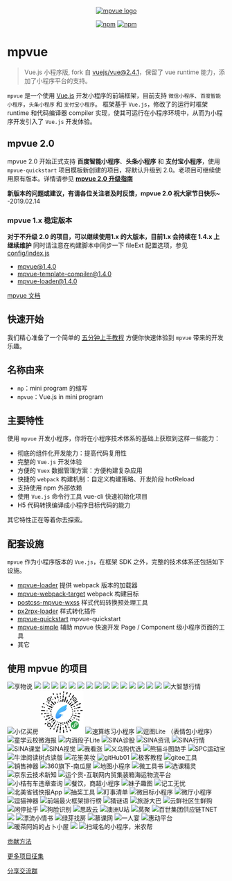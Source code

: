 <p align="center"><a href="http://mpvue.com" target="_blank" rel="noopener noreferrer"><img width="100" src="http://mpvue.com/assets/logo.png" alt="mpvue logo"></a></p>
<p align="center">
   <a href="https://www.npmjs.com/package/mpvue"><img src="https://img.shields.io/npm/v/mpvue.svg?style=flat" alt="npm"></a>
   <a href="https://www.npmjs.com/package/mpvue"><img src="https://img.shields.io/npm/dm/mpvue.svg?style=flat" alt="npm"></a>
 </p>

# mpvue
> Vue.js 小程序版, fork 自 [vuejs/vue@2.4.1](https://github.com/vuejs/vue)，保留了 vue runtime 能力，添加了小程序平台的支持。


`mpvue` 是一个使用 [Vue.js](https://vuejs.org) 开发小程序的前端框架，目前支持 `微信小程序`、`百度智能小程序`，`头条小程序` 和 `支付宝小程序`。 框架基于 `Vue.js`，修改了的运行时框架 runtime 和代码编译器 compiler 实现，使其可运行在小程序环境中，从而为小程序开发引入了 `Vue.js` 开发体验。

## mpvue 2.0

mpvue 2.0 开始正式支持 **百度智能小程序**、**头条小程序** 和 **支付宝小程序**，使用 `mpvue-quickstart` 项目模板新创建的项目，将默认升级到 2.0。老项目可继续使用原有版本。详情请参见 [**mpvue 2.0 升级指南**](https://github.com/Meituan-Dianping/mpvue/releases/tag/2.0.0)

**新版本的问题或建议，有请各位关注者及时反馈，mpvue 2.0 祝大家节日快乐~** -2019.02.14

### mpvue 1.x 稳定版本
**对于不升级 2.0 的项目，可以继续使用1.x 的大版本，目前1.x 会持续在 1.4.x 上继续维护** 同时请注意在构建脚本中同步一下 fileExt 配置选项，参见 [config/index.js](https://github.com/mpvue/mpvue-quickstart/blob/master/template/config/index.js#L50)

- mpvue@1.4.0
- mpvue-template-compiler@1.4.0
- mpvue-loader@1.4.0

[mpvue 文档](http://mpvue.com)

## 快速开始

我们精心准备了一个简单的 [五分钟上手教程](http://mpvue.com/mpvue/quickstart) 方便你快速体验到 `mpvue` 带来的开发乐趣。

## 名称由来
- `mp`：mini program 的缩写
- `mpvue`：Vue.js in mini program

## 主要特性
使用 `mpvue` 开发小程序，你将在小程序技术体系的基础上获取到这样一些能力：

- 彻底的组件化开发能力：提高代码复用性
- 完整的 `Vue.js` 开发体验
- 方便的 `Vuex` 数据管理方案：方便构建复杂应用
- 快捷的 `webpack` 构建机制：自定义构建策略、开发阶段 hotReload
- 支持使用 npm 外部依赖
- 使用 `Vue.js` 命令行工具 vue-cli 快速初始化项目
- H5 代码转换编译成小程序目标代码的能力

其它特性正在等着你去探索。


## 配套设施
`mpvue` 作为小程序版本的 `Vue.js`，在框架 SDK 之外，完整的技术体系还包括如下设施。

- [mpvue-loader](http://mpvue.com/build/mpvue-loader) 提供 webpack 版本的加载器
- [mpvue-webpack-target](http://mpvue.com/build/mpvue-webpack-target) webpack 构建目标
- [postcss-mpvue-wxss](http://mpvue.com/build/postcss-mpvue-wxss) 样式代码转换预处理工具
- [px2rpx-loader](http://mpvue.com/build/px2rpx-loader) 样式转化插件
- [mpvue-quickstart](http://mpvue.com/mpvue/quickstart) mpvue-quickstart
- [mpvue-simple](http://mpvue.com/mpvue/simple) 辅助 mpvue 快速开发 Page / Component 级小程序页面的工具
- 其它

## 使用 mpvue 的项目

<div>
    <img src="https://user-images.githubusercontent.com/1715463/42300198-c79e41ac-8041-11e8-9bf4-569901bc8c5d.jpeg" width="100" title="享物说"/>
    <img src="https://user-images.githubusercontent.com/13334618/38455900-d608df44-3ab0-11e8-94db-a5b7ac782612.jpg" width="100" />
    <img src="https://camo.githubusercontent.com/d0fe641cc98e6dcdff3b3e28f3f46ed47a3b5777/68747470733a2f2f7773312e73696e61696d672e636e2f6c617267652f36313134353733386c7931667139723334316a33356a323037363037363735392e6a7067" width="100" />
    <img src="https://user-images.githubusercontent.com/26051070/39106618-75ed54b4-46ef-11e8-834d-faf2629c218b.jpg" width="100" />
    <img src="https://user-images.githubusercontent.com/12172868/39176660-e973d0de-47df-11e8-88c2-fbd36b14caed.jpg" width="100" />
    <img src="https://user-images.githubusercontent.com/8087694/39505682-93727596-4e06-11e8-8978-6075d6b03742.jpg" width="100" />
    <img src="https://user-images.githubusercontent.com/16408246/40176958-ac78023a-5a0f-11e8-85bf-0ff56426f202.jpg" width="100" />
    <img src="https://user-images.githubusercontent.com/7871813/39956784-b3b978c0-5619-11e8-9bc4-658c8f2907e6.png" width="100" />
    <img src="https://user-images.githubusercontent.com/8219610/40181466-b8e1f204-5a1b-11e8-9c39-545226b354b6.jpg" width="100" />
    <img src="https://user-images.githubusercontent.com/8426097/40212791-72744312-5a84-11e8-819d-654057def4a2.jpg" width="100" />
    <img src="https://user-images.githubusercontent.com/22385741/40222981-fd28501e-5ab3-11e8-8558-79447270e118.png" width="100" />
    <img src="https://user-images.githubusercontent.com/28003460/40229157-017bcc24-5ac6-11e8-921a-f424a70724dd.jpg" width="100" />
    <img src="https://user-images.githubusercontent.com/20151096/40263981-a4072682-5b4d-11e8-95aa-292da6ee9228.png" width="100" />
    <img src="https://user-images.githubusercontent.com/652171/40602836-a064ab44-628c-11e8-962c-c5c75455c1c8.jpg" width="100" />
    <img src="https://camo.githubusercontent.com/735d3be145d2632dd010b5fe6e047bc1f5d1b56d/68747470733a2f2f692e6c6f6c692e6e65742f323031382f30362f30342f356231346536616634633537322e6a7067" width="100" />
    <img src="https://user-images.githubusercontent.com/5120505/41412484-ba85a04e-7012-11e8-9833-3ed4762073ea.png" width="100" />
    <img src="https://user-images.githubusercontent.com/2733269/41572435-5a1700d6-73aa-11e8-84fa-6ab95f8276fa.jpg" width="100" title="大智慧行情"/>
    <img src="https://user-images.githubusercontent.com/16707486/41587965-0b984daa-73e3-11e8-8fee-c3a516733262.jpg" width="100" title="小亿买房"/>
    <img src="https://github.com/Hzy0913/hanlibrary/raw/master/xcx.jpg" width="100" title="小程序日历组件"/>
    <img src="https://user-images.githubusercontent.com/18204304/41755130-3edd141c-7608-11e8-9e20-596fd0c30262.jpg" width="100" title="速算练习小程序"/>
    <img src="https://user-images.githubusercontent.com/26002161/41972348-3798cbca-7a44-11e8-82ec-0dfd1c16c946.jpg" width="100" title="逗图Lite （表情包小程序）"/>
    <img src="https://user-images.githubusercontent.com/14872348/42489167-29c4cae2-843c-11e8-8b28-b704907497a3.jpg" width="100" title="童学云校微海报"/>
    <img src="https://user-images.githubusercontent.com/1220971/42721673-3bbd3080-8771-11e8-91dd-73622d9115cd.jpg" width="100" title="内涵段子Lite"/>
    <img src="https://user-images.githubusercontent.com/2350193/42740747-00714598-88de-11e8-817d-3b91ca33003c.jpg" width="100" title="SINA诊股"/>
    <img src="https://user-images.githubusercontent.com/2350193/42740748-00a6e2fc-88de-11e8-8642-2d73709fdb26.jpg" width="100" title="SINA资讯"/>
    <img src="https://user-images.githubusercontent.com/2350193/42740749-00e0808e-88de-11e8-90a0-09f412f54e86.jpg" width="100" title="SINA行情"/>
    <img src="https://user-images.githubusercontent.com/2350193/42801721-1fb5cabe-89d3-11e8-986b-a7e2a8b6f330.jpg" width="100" title="SINA课堂"/>
    <img src="https://user-images.githubusercontent.com/2350193/42871520-21c125e4-8aad-11e8-8b8c-5ff98698069f.jpg" width="100" title="SINA视觉"/>
    <img src="https://user-images.githubusercontent.com/2350193/42740746-00379c4e-88de-11e8-8958-c4c75d90ac36.jpg" width="100" title="我看涨"/>
    <img src="https://user-images.githubusercontent.com/6629280/42795085-e5fae9f8-89b4-11e8-9514-7764428be788.jpg" width="100" title="义乌购优选"/>
    <img src="https://camo.githubusercontent.com/9103a160806c94ed0e5787ee3b197159b3ba9f80/687474703a2f2f792e70686f746f2e71712e636f6d2f696d673f733d6a4456653262784862266c3d792e6a7067" width="100" title="熊猫斗图助手"/>
    <img src="https://user-images.githubusercontent.com/5915245/42990083-437e3072-8c34-11e8-8f6a-69ea58522be8.jpg" width="100" title="SPC运动宝"/>
    <img src="https://user-images.githubusercontent.com/5443058/42999490-9022a4dc-8c50-11e8-9e90-96bbc1bbbc8e.jpg" width="100" title="牛津阅读树点读版"/>
    <img src="https://camo.githubusercontent.com/c47426c0e0ad542f6399de4129682fed1f2b475c/68747470733a2f2f73312e617831782e636f6d2f323031382f30372f32312f50386f7368442e6a7067" width="100" title="花笙美妆"/>
    <img src="https://camo.githubusercontent.com/64ce4dd31ab2edc9f3a2f6f7dc943bd1dfaefa21/687474703a2f2f7063397034717362322e626b742e636c6f7564646e2e636f6d2f77782d6769746875622e6a7067" width="100" title="gitHub01"/>
    <img src="https://user-images.githubusercontent.com/15187909/43053228-29e08738-8e5e-11e8-8f91-377a28dcf771.jpg" width="100" title="极客教程"/>
    <img src="https://user-images.githubusercontent.com/7599915/43298816-425635f4-918a-11e8-9f0f-380dca9401dd.jpg" width="100" title="gitee工具"/>
    <img src="https://camo.githubusercontent.com/25a919d9549feb0b713ad86472c09e9c3f46aa83/687474703a2f2f696d616765732e70616e64616f6d656e672e636f6d2f32346665333339666662333936636662656238633136306435336261313539342e6a7067" width="100" title="销售神器"/>
    <img src="https://user-images.githubusercontent.com/17445000/43376242-3715ce48-93ec-11e8-90be-a59fe9788a98.jpg" width="100" title="360旗下-南瓜屋"/>
    <img src="https://user-images.githubusercontent.com/25244009/43445236-76c224be-94d8-11e8-9901-1ff399db7b70.jpg" width="100" title="地图小程序"/>
    <img src="https://user-images.githubusercontent.com/1448308/43559485-cbd41390-9640-11e8-848e-69b662be8da7.jpg" width="100" title="微工具书"/>
    <img src="https://user-images.githubusercontent.com/19870533/43562575-eed086f8-964f-11e8-8c39-20e604fd84fa.jpg" width="100" title="选课精灵"/>
    <img src="https://user-images.githubusercontent.com/13146991/43621850-f1df6730-970b-11e8-9d07-4db4f2c4c52f.png" width="100" title="京东云技术新知"/>
    <img src="https://user-images.githubusercontent.com/1627874/43621865-0df3a314-970c-11e8-8f1b-30cfdf6a9a47.jpg" width="100" title="运个货-互联网内贸集装箱海运物流平台"/>
    <img src="https://user-images.githubusercontent.com/4090027/44255554-0e352680-a239-11e8-96fe-8316a1fb22f8.jpg" width="100" title="小桔有车违章查询"/>
    <img src="https://user-images.githubusercontent.com/26808622/44326326-e1c61800-a48d-11e8-958f-d50ef7f45d62.png" width="100" title="餐饮，商超小程序"/>
    <img src="https://camo.githubusercontent.com/6f1b397785cd88ec260509e2768f10604b5711b9/687474703a2f2f7777772e77636c696d622e736974652f63646e2f7863782e6a7065673f763d31" width="100" title="妹子趣图"/>
    <img src="https://user-images.githubusercontent.com/12904977/44563258-02dd8000-a790-11e8-961d-fb50c4f27ba1.png" width="100" title="记工无忧"/>
    <img src="https://user-images.githubusercontent.com/22048131/44619692-5994a800-a8bd-11e8-98f0-b2337ef49b35.png" width="100" title="北美省钱快报App"/>
    <img src="https://user-images.githubusercontent.com/3882370/45558053-8bbc7880-b871-11e8-9b03-901f27f4e7d3.png" width="100" title="抽奖工具" />
    <img src="https://user-images.githubusercontent.com/16730031/45584645-e99c9f00-b909-11e8-853b-1f19b9cd76fd.jpg" width="100" title="盯事清单" />
    <img src="https://user-images.githubusercontent.com/18476675/45791542-adc45980-bcbc-11e8-803f-9c45c55c784b.png" width="100" title="微目标小程序" />
    <img src="https://user-images.githubusercontent.com/23513387/46054832-93d2bd00-c17b-11e8-9197-d5aa0c764ddb.jpg" width="100" title="微厅小程序" />
    <img src="https://i.loli.net/2018/10/11/5bbef01a68773.jpg" width="100" title="逗猫神器" />
    <img src="https://user-images.githubusercontent.com/16631463/46907861-eb2ea680-cf4b-11e8-92a2-0a8917417325.jpg" width="100" title="前端最火框架排行榜" />
    <img src="https://user-images.githubusercontent.com/16631463/46907868-187b5480-cf4c-11e8-8302-dcc722430b6d.jpg" width="100" title="猜谜语" />
    <img src="https://user-images.githubusercontent.com/38179236/47001679-9ebab500-d15d-11e8-99df-27b61e53c652.jpg" width="100" title="旅游大巴" />
    <img src="https://user-images.githubusercontent.com/20639676/47198055-a9af5880-d39c-11e8-8b1c-fcd4ba0ea57b.png" width="100" title="云鲜社区生鲜购" />
    <img src="https://user-images.githubusercontent.com/8544120/47279097-4114e580-d601-11e8-8a95-2d7dcc165d6b.jpg" width="100" title="闲停扯乎" />
    <img src="https://user-images.githubusercontent.com/22420/47401062-5bba9c00-d772-11e8-9717-d7c468d9b939.jpg" width="100" title="狗脸识别" />
    <img src="https://user-images.githubusercontent.com/31442077/47412617-c97cbd00-d79e-11e8-9002-7a0614d6ad1b.jpg" width="100" title="思政云" />
    <img src="https://user-images.githubusercontent.com/17083284/47612128-0b23a580-dac8-11e8-9582-70db2889e698.jpg" width="100" title="澳洲U站" />
    <img src="https://user-images.githubusercontent.com/16513510/47947846-8faa7400-df5f-11e8-8ee8-63c1a9fb6eac.jpg" width="100" title="莴聚" />
    <img src="https://user-images.githubusercontent.com/22372095/48299143-b6d6e780-e503-11e8-963a-4789e54f57d7.jpg" width="100" title="百世集团供应链TNET" />
    <img src="https://user-images.githubusercontent.com/15187909/48299710-c5290180-e50b-11e8-8cb5-339be1531608.jpg" width="100" />
    <img src="https://user-images.githubusercontent.com/1715463/49988179-d0f76000-ffb0-11e8-8a69-cd57d6e54890.jpeg" width="100" title="漂流小情书"/>
    <img src="https://user-images.githubusercontent.com/1715568/48662132-6b4eab80-eab8-11e8-95de-c1e21786b2d9.jpg" width="100" title="绿芽找房"/>
    <img src="http://jiankang.juwu168.com/blog/wp-content/uploads/2018/10/gh_36a0a852bf6f_258-1.jpg" width="100" title="慕课网" />
    <img src="https://user-images.githubusercontent.com/14272879/49424002-38085e00-f7d4-11e8-8242-13ddda18cec3.jpg" width="100" title="一人宴" />
    <img src="https://upload-images.jianshu.io/upload_images/3356839-59bfd93deb76afca.jpg" width="100" title="惠动平台">
    <!-- 非标准小程序码 -->
    <img src="https://user-images.githubusercontent.com/1176855/41755510-62b9fc90-760a-11e8-89be-b6ddbee08e63.jpg" width="100" title="暖茶阿妈的占卜小屋"/>
    <img src="https://user-images.githubusercontent.com/22720942/40184432-da33291c-5a22-11e8-966c-c836d1dc8078.png" width="100" />
    <img src="https://camo.githubusercontent.com/25b2636179cd939461975ada9f996c77d15c4d2a/68747470733a2f2f7778342e73696e61696d672e636e2f6d773639302f373032643563616167793166746e323975797a38666a323037363038367439612e6a7067" width="100" title="扫域名的小程序，米农帮"/>
</div>

[贡献方法](./.github/CONTRIBUTING.md)

[更多项目征集](https://github.com/Meituan-Dianping/mpvue/issues/21)

[分享交流群](https://github.com/Meituan-Dianping/mpvue/issues/14)
